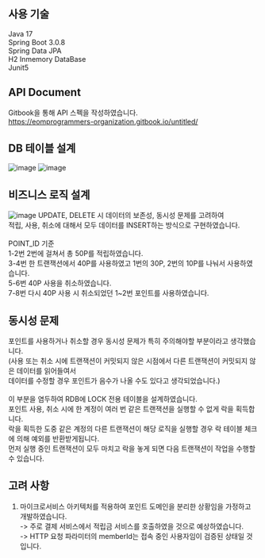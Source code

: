 ## 사용 기술
Java 17 <br>
Spring Boot 3.0.8 <br>
Spring Data JPA <br>
H2 Inmemory DataBase <br>
Junit5 <br>

## API Document
Gitbook을 통해 API 스펙을 작성하였습니다. <br>
https://eomprogrammers-organization.gitbook.io/untitled/

## DB 테이블 설계
![image](https://github.com/jheon-eom/marketboro-test/assets/79975547/920ab451-4bb0-4caa-96b6-ffa106046087)
![image](https://github.com/jheon-eom/marketboro-test/assets/79975547/0b801fe6-ad22-4418-8083-645173b17e83)

## 비즈니스 로직 설계
![image](https://github.com/jheon-eom/marketboro-test/assets/79975547/d219de40-e953-4a94-8cd5-14b8c5a899d0)
UPDATE, DELETE 시 데이터의 보존성, 동시성 문제를 고려하여 <br>
적립, 사용, 취소에 대해서 모두 데이터를 INSERT하는 방식으로 구현하였습니다. <br>
<br>
POINT_ID 기준 <br>
1-2번 2번에 걸쳐서 총 50P를 적립하였습니다. <br>
3-4번 한 트랜잭션에서 40P를 사용하였고 1번의 30P, 2번의 10P를 나눠서 사용하였습니다. <br>
5-6번 40P 사용을 취소하였습니다.<br>
7-8번 다시 40P 사용 시 취소되었던 1~2번 포인트를 사용하였습니다. <br>

## 동시성 문제
포인트를 사용하거나 취소할 경우 동시성 문제가 특히 주의해야할 부분이라고 생각했습니다. <br>
(사용 또는 취소 시에 트랜잭션이 커밋되지 않은 시점에서 다른 트랜잭션이 커밋되지 않은 데이터를 읽어들여서 <br>
데이터를 수정할 경우 포인트가 음수가 나올 수도 있다고 생각되었습니다.) <br>
<br>
이 부분을 염두하여 RDB에 LOCK 전용 테이블을 설계하였습니다. <br>
포인트 사용, 취소 시에 한 계정이 여러 번 같은 트랜잭션을 실행할 수 없게 락을 획득합니다. <br>
락을 획득한 도중 같은 계정의 다른 트랜잭션이 해당 로직을 실행할 경우 락 테이블 체크에 의해 예외를 반환받게됩니다. <br>
먼저 실행 중인 트랜잭션이 모두 마치고 락을 놓게 되면 다음 트랜잭션이 작업을 수행할 수 있습니다.

## 고려 사항
1. 마이크로서비스 아키텍처를 적용하여 포인트 도메인을 분리한 상황임을 가정하고 개발하였습니다. <br>
-> 주로 결제 서비스에서 적립금 서비스를 호출하였을 것으로 예상하였습니다. <br>
-> HTTP 요청 파라미터의 memberId는 접속 중인 사용자임이 검증된 상태일 것입니다.

